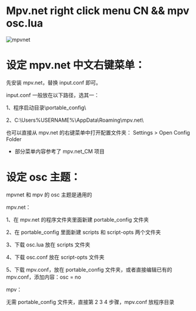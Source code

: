 # Mpv.net right click menu CN  && mpv osc.lua


![mpvnet](https://user-images.githubusercontent.com/70951194/148356351-5a9f0adb-0c1b-4399-bbb5-2cf9f36af2e9.png)






# 设定 mpv.net 中文右键菜单：

先安装 mpv.net，替换 input.conf 即可。

input.conf 一般放在以下路径，选其一：

1、程序启动目录\portable_config\ 

2、C:\Users\%USERNAME%\AppData\Roaming\mpv.net\

也可以直接从 mpv.net 的右键菜单中打开配置文件夹： Settings > Open Config Folder

* 部分菜单内容参考了 mpv.net_CM 项目





# 设定 osc 主题：

mpvnet 和 mpv 的 osc 主题是通用的

mpv.net：

1、在 mpv.net 的程序文件夹里面新建 portable_config 文件夹

2、在 portable_config 里面新建 scripts 和 script-opts 两个文件夹

3、下载 osc.lua 放在 scripts 文件夹

4、下载 osc.conf 放在  script-opts 文件夹

5、下载 mpv.conf，放在 portable_config 文件夹，或者直接编辑已有的 mpv.conf，添加内容：osc = no



mpv：

无需 portable_config 文件夹，直接第 2 3 4 步骤，mpv.conf 放程序目录
